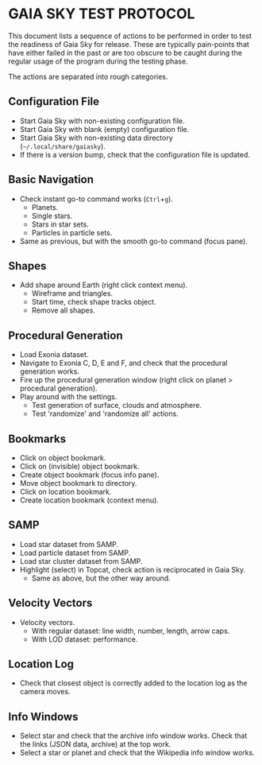# GAIA SKY TEST PROTOCOL


This document lists a sequence of actions to be performed in order to test the readiness of Gaia Sky for release. These are typically pain-points that have either failed in the past or are too obscure to be caught during the regular usage of the program during the testing phase.

The actions are separated into rough categories.


## Configuration File

- Start Gaia Sky with non-existing configuration file.
- Start Gaia Sky with blank (empty) configuration file.
- Start Gaia Sky with non-existing data directory (`~/.local/share/gaiasky`).
- If there is a version bump, check that the configuration file is updated.

## Basic Navigation

- Check instant go-to command works (`Ctrl`+`g`).
    - Planets.
    - Single stars.
    - Stars in star sets.
    - Particles in particle sets.
- Same as previous, but with the smooth go-to command (focus pane).

## Shapes

- Add shape around Earth (right click context menu).
    - Wireframe and triangles.
    - Start time, check shape tracks object.
    - Remove all shapes.

## Procedural Generation

- Load Exonia dataset.
- Navigate to Exonia C, D, E and F, and check that the procedural generation works.
- Fire up the procedural generation window (right click on planet > procedural generation).
- Play around with the settings.
    - Test generation of surface, clouds and atmosphere.
    - Test 'randomize' and 'randomize all' actions.

## Bookmarks

- Click on object bookmark.
- Click on (invisible) object bookmark.
- Create object bookmark (focus info pane).
- Move object bookmark to directory.
- Click on location bookmark.
- Create location bookmark (context menu).

## SAMP

- Load star dataset from SAMP.
- Load particle dataset from SAMP.
- Load star cluster dataset from SAMP.
- Highlight (select) in Topcat, check action is reciprocated in Gaia Sky.
    - Same as above, but the other way around.

## Velocity Vectors

- Velocity vectors.
    - With regular dataset: line width, number, length, arrow caps.
    - With LOD dataset: performance.

## Location Log

- Check that closest object is correctly added to the location log as the camera moves.

## Info Windows

- Select star and check that the archive info window works. Check that the links (JSON data, archive) at the top work.
- Select a star or planet and check that the Wikipedia info window works.